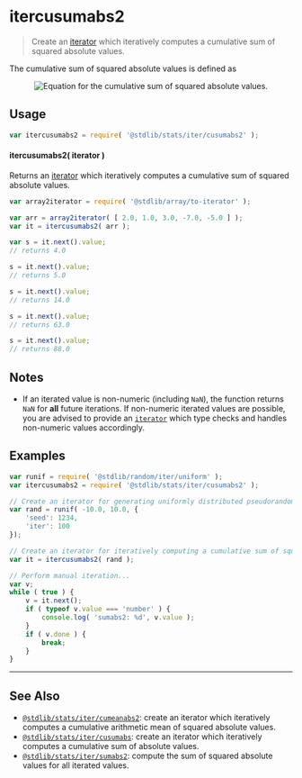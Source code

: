 <!--

@license Apache-2.0

Copyright (c) 2019 The Stdlib Authors.

Licensed under the Apache License, Version 2.0 (the "License");
you may not use this file except in compliance with the License.
You may obtain a copy of the License at

   http://www.apache.org/licenses/LICENSE-2.0

Unless required by applicable law or agreed to in writing, software
distributed under the License is distributed on an "AS IS" BASIS,
WITHOUT WARRANTIES OR CONDITIONS OF ANY KIND, either express or implied.
See the License for the specific language governing permissions and
limitations under the License.

-->

# itercusumabs2

> Create an [iterator][mdn-iterator-protocol] which iteratively computes a cumulative sum of squared absolute values.

<section class="intro">

The cumulative sum of squared absolute values is defined as

<!-- <equation class="equation" label="eq:cumulative_sum_of_squared_absolute_values" align="center" raw="\begin{align*} s_0 &= x_0^2 \\ s_1 &= x_1^2 + s_0 \\ s_2 &= x_2^2 + s_1 \\ s_n &= x_n^2 + s_{n-1} = x_n^2 + \sum_{i=0}^{n-1} x_i^2 \end{align*}" alt="Equation for the cumulative sum of squared absolute values."> -->

<div class="equation" align="center" data-raw-text="\begin{align*} s_0 &amp;= x_0^2 \\ s_1 &amp;= x_1^2 + s_0 \\ s_2 &amp;= x_2^2 + s_1 \\ s_n &amp;= x_n^2 + s_{n-1} = x_n^2 + \sum_{i=0}^{n-1} x_i^2 \end{align*}" data-equation="eq:cumulative_sum_of_squared_absolute_values">
    <img src="https://cdn.jsdelivr.net/gh/stdlib-js/stdlib@daba99f62ed8ff3f49cf13b209c692fd9ccb6c6f/lib/node_modules/@stdlib/stats/iter/cusumabs2/docs/img/equation_cumulative_sum_of_squared_absolute_values.svg" alt="Equation for the cumulative sum of squared absolute values.">
    <br>
</div>

<!-- </equation> -->

</section>

<!-- /.intro -->

<!-- Package usage documentation. -->

<section class="usage">

## Usage

```javascript
var itercusumabs2 = require( '@stdlib/stats/iter/cusumabs2' );
```

#### itercusumabs2( iterator )

Returns an [iterator][mdn-iterator-protocol] which iteratively computes a cumulative sum of squared absolute values.

```javascript
var array2iterator = require( '@stdlib/array/to-iterator' );

var arr = array2iterator( [ 2.0, 1.0, 3.0, -7.0, -5.0 ] );
var it = itercusumabs2( arr );

var s = it.next().value;
// returns 4.0

s = it.next().value;
// returns 5.0

s = it.next().value;
// returns 14.0

s = it.next().value;
// returns 63.0

s = it.next().value;
// returns 88.0
```

</section>

<!-- /.usage -->

<!-- Package usage notes. Make sure to keep an empty line after the `section` element and another before the `/section` close. -->

<section class="notes">

## Notes

-   If an iterated value is non-numeric (including `NaN`), the function returns `NaN` for **all** future iterations. If non-numeric iterated values are possible, you are advised to provide an [`iterator`][mdn-iterator-protocol] which type checks and handles non-numeric values accordingly.

</section>

<!-- /.notes -->

<!-- Package usage examples. -->

<section class="examples">

## Examples

<!-- eslint no-undef: "error" -->

```javascript
var runif = require( '@stdlib/random/iter/uniform' );
var itercusumabs2 = require( '@stdlib/stats/iter/cusumabs2' );

// Create an iterator for generating uniformly distributed pseudorandom numbers:
var rand = runif( -10.0, 10.0, {
    'seed': 1234,
    'iter': 100
});

// Create an iterator for iteratively computing a cumulative sum of squared absolute values:
var it = itercusumabs2( rand );

// Perform manual iteration...
var v;
while ( true ) {
    v = it.next();
    if ( typeof v.value === 'number' ) {
        console.log( 'sumabs2: %d', v.value );
    }
    if ( v.done ) {
        break;
    }
}
```

</section>

<!-- /.examples -->

<!-- Section to include cited references. If references are included, add a horizontal rule *before* the section. Make sure to keep an empty line after the `section` element and another before the `/section` close. -->

<section class="references">

</section>

<!-- /.references -->

<!-- Section for related `stdlib` packages. Do not manually edit this section, as it is automatically populated. -->

<section class="related">

* * *

## See Also

-   <span class="package-name">[`@stdlib/stats/iter/cumeanabs2`][@stdlib/stats/iter/cumeanabs2]</span><span class="delimiter">: </span><span class="description">create an iterator which iteratively computes a cumulative arithmetic mean of squared absolute values.</span>
-   <span class="package-name">[`@stdlib/stats/iter/cusumabs`][@stdlib/stats/iter/cusumabs]</span><span class="delimiter">: </span><span class="description">create an iterator which iteratively computes a cumulative sum of absolute values.</span>
-   <span class="package-name">[`@stdlib/stats/iter/sumabs2`][@stdlib/stats/iter/sumabs2]</span><span class="delimiter">: </span><span class="description">compute the sum of squared absolute values for all iterated values.</span>

</section>

<!-- /.related -->

<!-- Section for all links. Make sure to keep an empty line after the `section` element and another before the `/section` close. -->

<section class="links">

[mdn-iterator-protocol]: https://developer.mozilla.org/en-US/docs/Web/JavaScript/Reference/Iteration_protocols#The_iterator_protocol

<!-- <related-links> -->

[@stdlib/stats/iter/cumeanabs2]: https://github.com/stdlib-js/stats/tree/main/iter/cumeanabs2

[@stdlib/stats/iter/cusumabs]: https://github.com/stdlib-js/stats/tree/main/iter/cusumabs

[@stdlib/stats/iter/sumabs2]: https://github.com/stdlib-js/stats/tree/main/iter/sumabs2

<!-- </related-links> -->

</section>

<!-- /.links -->
